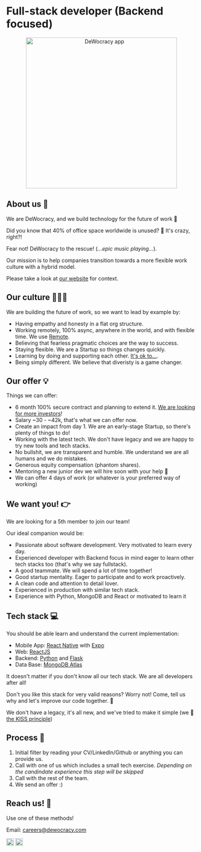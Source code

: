 # Full-stack developer (Backend focused)

<p align="center">
<img src="https://user-images.githubusercontent.com/7198934/171342045-41bb0337-0017-4f3f-99b7-131c42c81061.png" alt="DeWocracy app" width="400"/>
</p>

## About us 💜

We are DeWocracy, and we build technology for the future of work 💫

Did you know that 40% of office space worldwide is unused? 🤯 It's crazy, right?!

Fear not! DeWocracy to the rescue! (_...epic music playing..._).

Our mission is to help companies transition towards a more flexible work culture with a hybrid model.

Please take a look at [our website](https://dewocracy.com) for context.

## Our culture 👩🏽‍🎤

We are building the future of work, so we want to lead by example by:

- Having empathy and honesty in a flat org structure.
- Working remotely, 100% async, anywhere in the world, and with flexible time. We use [Remote](https://remote.com/).
- Believing that fearless pragmatic choices are the way to success.
- Staying flexible. We are a Startup so things changes quickly.
- Learning by doing and supporting each other. [It's ok to...](https://govdesign.tumblr.com/post/144909646023/its-ok-to).
- Being simply different. We believe that diveristy is a game changer.

## Our offer 💡

Things we can offer:

- 6 month 100% secure contract and planning to extend it. [We are looking for more investors](https://dewocracy.com/#contact)!
- Salary ~30 - ~42k, that's what we can offer now.
- Create an impact from day 1. We are an early-stage Startup, so there's plenty of things to do!
- Working with the latest tech. We don't have legacy and we are happy to try new tools and tech stacks.
- No bullshit, we are transparent and humble. We understand we are all humans and we do mistakes.
- Generous equity compensation (phantom shares).
- Mentoring a new junior dev we will hire soon with your help 💪
- We can offer 4 days of work (or whatever is your preferred way of working)


## We want you! 👉

We are looking for a 5th member to join our team!

Our ideal companion would be:

- Passionate about software development. Very motivated to learn every day.
- Experienced developer with Backend focus in mind eager to learn other tech stacks too (that's why we say fullstack).
- A good teammate. We will spend a lot of time together!
- Good startup mentality. Eager to participate and to work proactively.
- A clean code and attention to detail lover.
- Experienced in production with similar tech stack.
- Experience with Python, MongoDB and React or motivated to learn it


## Tech stack 💻

You should be able learn and understand the current implementation:

- Mobile App: [React Native](https://reactnative.dev/) with [Expo](https://expo.io/)
- Web: [ReactJS](https://reactjs.org/)
- Backend: [Python](https://www.python.org/) and [Flask](https://flask.palletsprojects.com/en/1.1.x/) 
- Data Base: [MongoDB Atlas](https://www.mongodb.com)

It doesn't matter if you don't know all our tech stack. We are all developers after all!

Don't you like this stack for very valid reasons? Worry not! Come, tell us why and let's improve our code together. 🤝

We don't have a legacy, it's all new, and we've tried to make it simple (we 💚 [the KISS principle](https://en.wikipedia.org/wiki/KISS_principle))

## Process 🏁

1. Initial filter by reading your CV/LinkedIn/Github or anything you can provide us.
2. Call with one of us which includes a small tech exercise. _Depending on the candindate experience this step will be skipped_
3. Call with the rest of the team.
4. We send an offer :)

## Reach us! 💌

Use one of these methods!

Email: careers@dewocracy.com

<a href="https://www.linkedin.com/company/dewocracy/" target="_blank"><img src="https://cdn3.iconfinder.com/data/icons/social-media-2169/24/social_media_social_media_logo_likedin-512.png" alt="linkedin" width="20"/></a>  <a href="https://twitter.com/de_wocracy" target="_blank"><img src="https://cdn2.iconfinder.com/data/icons/social-media-2285/512/1_Twitter3_colored_svg-512.png" alt="twitter" width="20"/></a>
